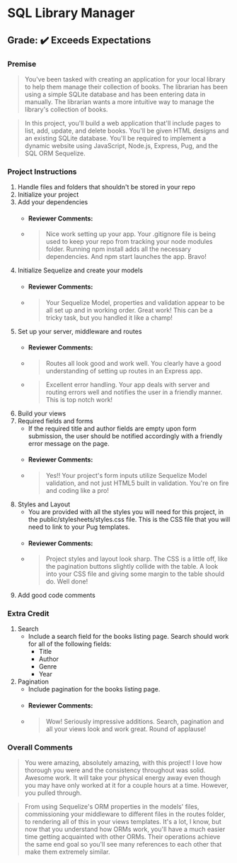 # SQL Library Manager
## **Grade:** :heavy_check_mark: Exceeds Expectations
### **Premise** 
>You've been tasked with creating an application for your local library to help them manage their collection of books. The librarian has been using a simple SQLite database and has been entering data in manually. The librarian wants a more intuitive way to manage the library's collection of books.

>In this project, you'll build a web application that'll include pages to list, add, update, and delete books. You'll be given HTML designs and an existing SQLite database. You'll be required to implement a dynamic website using JavaScript, Node.js, Express, Pug, and the SQL ORM Sequelize.
### **Project Instructions**
1. Handle files and folders that shouldn't be stored in your repo
2. Initialize your project
3. Add your dependencies
   - #### Reviewer Comments:
   - > Nice work setting up your app. Your .gitignore file is being used to keep your repo from tracking your node modules folder. Running npm install adds all the necessary dependencies. And npm start launches the app. Bravo!
4. Initialize Sequelize and create your models
   - #### Reviewer Comments:
   - > Your Sequelize Model, properties and validation appear to be all set up and in working order. Great work! This can be a tricky task, but you handled it like a champ!
5. Set up your server, middleware and routes
   - #### Reviewer Comments:
   - > Routes all look good and work well. You clearly have a good understanding of setting up routes in an Express app.
   - > Excellent error handling. Your app deals with server and routing errors well and notifies the user in a friendly manner. This is top notch work!
6. Build your views
7. Required fields and forms
   - If the required title and author fields are empty upon form submission, the user should be notified accordingly with a friendly error message on the page.
   - #### Reviewer Comments:
   - > Yes!! Your project's form inputs utilize Sequelize Model validation, and not just HTML5 built in validation. You're on fire and coding like a pro!
8. Styles and Layout
   - You are provided with all the styles you will need for this project, in the public/stylesheets/styles.css file. This is the CSS file that you will need to link to your Pug templates.
   - #### Reviewer Comments:
   - > Project styles and layout look sharp. The CSS is a little off, like the pagination buttons slightly collide with the table. A look into your CSS file and giving some margin to the table should do. Well done!
9. Add good code comments
### Extra Credit
1. Search
   - Include a search field for the books listing page. Search should work for all of the following fields:
     - Title
     - Author
     - Genre
     - Year
2. Pagination
   - Include pagination for the books listing page.
   - #### Reviewer Comments:
   - > Wow! Seriously impressive additions. Search, pagination and all your views look and work great. Round of applause!
### Overall Comments
> You were amazing, absolutely amazing, with this project! I love how thorough you were and the consistency throughout was solid. Awesome work. It will take your physical energy away even though you may have only worked at it for a couple hours at a time. However, you pulled through.

> From using Sequelize's ORM properties in the models' files, commissioning your middleware to different files in the routes folder, to rendering all of this in your views templates. It's a lot, I know, but now that you understand how ORMs work, you'll have a much easier time getting acquainted with other ORMs. Their operations achieve the same end goal so you'll see many references to each other that make them extremely similar.
